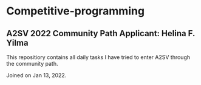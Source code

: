 # Competitive-programming

## A2SV 2022 Community Path Applicant: Helina F. Yilma


This repositiory contains all daily tasks I have tried to enter A2SV through the community path. 

Joined on Jan 13, 2022.
